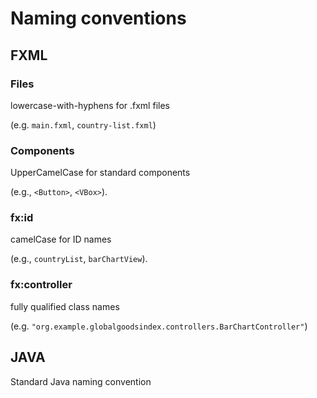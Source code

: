 # Naming conventions

## FXML

### Files

lowercase-with-hyphens for .fxml files

(e.g. `main.fxml`, `country-list.fxml`)

### Components

UpperCamelCase for standard components 

(e.g., `<Button>`, `<VBox>`).

### fx:id

camelCase for ID names

(e.g., `countryList`, `barChartView`).

### fx:controller

fully qualified class names

(e.g. `"org.example.globalgoodsindex.controllers.BarChartController"`)

## JAVA

Standard Java naming convention